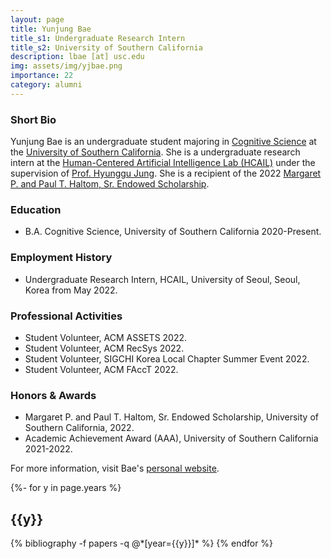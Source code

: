 ```yaml
---
layout: page
title: Yunjung Bae
title_s1: Undergraduate Research Intern
title_s2: University of Southern California
description: lbae [at] usc.edu
img: assets/img/yjbae.png
importance: 22
category: alumni
---
```


### Short Bio
<p>Yunjung Bae is an undergraduate student majoring in <a href="https://dornsife.usc.edu/cognitive-science">Cognitive Science</a> at the <a href="https://www.usc.edu/">University of Southern California</a>. She is a undergraduate research intern at the <a href="http://hcail.github.io">Human-Centered Artificial Intelligence Lab (HCAIL)</a> under the supervision of <a href="http://hyunggujung.com">Prof. Hyunggu Jung</a>. She is a recipient of the 2022 <a href="https://dornsife.usc.edu/scholarship-descriptions/#haltom">Margaret P. and Paul T. Haltom, Sr. Endowed Scholarship</a>.</p>

### Education
<ul>
<li>B.A. Cognitive Science, University of Southern California 2020-Present.
</li>
</ul>

### Employment History
<ul>
<li>Undergraduate Research Intern, HCAIL, University of Seoul, Seoul, Korea from May 2022.
</li>
</ul>

### Professional Activities
<ul>
<li>Student Volunteer, ACM ASSETS 2022.
</li>
<li>Student Volunteer, ACM RecSys 2022.
</li>
<li>Student Volunteer, SIGCHI Korea Local Chapter Summer Event 2022.
</li>
<li>Student Volunteer, ACM FAccT 2022.
</li>
</ul>

### Honors & Awards
<ul>
<li>Margaret P. and Paul T. Haltom, Sr. Endowed Scholarship, University of Southern California, 2022.
</li>
<li>Academic Achievement Award (AAA), University of Southern California 2021-2022.
</li>
</ul>

For more information, visit Bae's [personal website](https://yunjung-bae.github.io/).

<!-- _pages/publications.md -->
<div class="publications">

{%- for y in page.years %}
  <h2 class="year">{{y}}</h2>
  {% bibliography -f papers -q @*[year={{y}}]* %}
{% endfor %}

</div>
